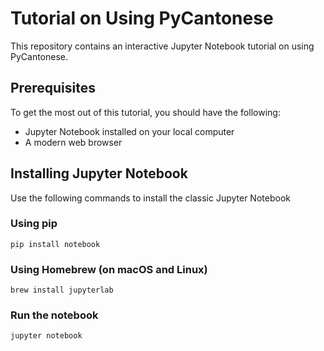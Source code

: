 # Tutorial on Using PyCantonese

This repository contains an interactive Jupyter Notebook tutorial on using PyCantonese.

## Prerequisites

To get the most out of this tutorial, you should have the following:

* Jupyter Notebook installed on your local computer
* A modern web browser

## Installing Jupyter Notebook

Use the following commands to install the classic Jupyter Notebook

### Using pip

`pip install notebook`

### Using Homebrew (on macOS and Linux)

`brew install jupyterlab`

### Run the notebook

`jupyter notebook`